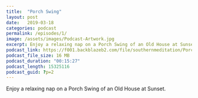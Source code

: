 ```yaml
---
title:  "Porch Swing"
layout: post
date:   2019-03-18
categories: podcast
permalink: /episodes/1/
image: /assets/images/Podcast-Artwork.jpg
excerpt: Enjoy a relaxing nap on a Porch Swing of an Old House at Sunset.
podcast_link: https://f001.backblazeb2.com/file/southernmeditation/Porch+Swing.mp3
podcast_file_size: 16 MB
podcast_duration: "00:15:27"
podcast_length: 15325116
podcast_guid: ?p=2
---
```

Enjoy a relaxing nap on a Porch Swing of an Old House at Sunset.
